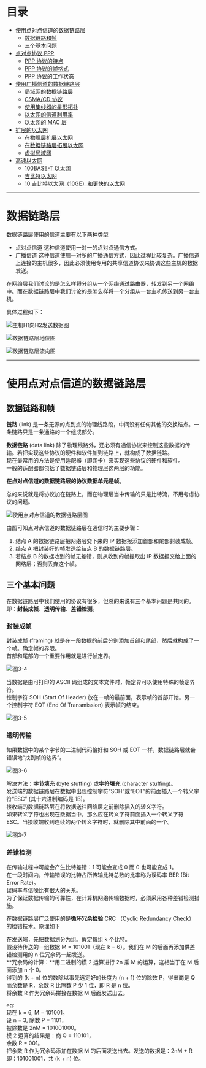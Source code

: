 # 目录

- [使用点对点信道的数据链路层](#3.1)  
    - [数据链路和帧](#3.1.1)
    - [三个基本问题](#3.1.2)
- [点对点协议 PPP](#3.2)
    - [PPP 协议的特点](#3.2.1)
    - [PPP 协议的帧格式](#3.2.2)
    - [PPP 协议的工作状态](#3.2.3)
- [使用广播信道的数据链路层](#3.3)
    - [局域网的数据链路层](#3.3.1)
    - [CSMA/CD 协议](#3.3.2)
    - [使用集线器的星形拓扑](#3.3.3)
    - [以太网的信道利用率](#3.3.4)
    - [以太网的 MAC 层](#3.3.5)
- [扩展的以太网](#3.4)
    - [在物理层扩展以太网](#3.4.1)
    - [在数据链路层拓展以太网](#3.4.2)
    - [虚拟局域网](#3.4.3)
- [高速以太网](#3.5)
    - [100BASE-T 以太网](#3.5.1)
    - [吉比特以太网](#3.5.2)
    - [10 吉比特以太网（10GE）和更快的以太网](#3.5.3)
  
---  

# 数据链路层

数据链路层使用的信道主要有以下两种类型  

- 点对点信道
    这种信道使用一对一的点对点通信方式。  
- 广播信道
    这种信道使用一对多的广播通信方式，因此过程比较复杂。广播信道上连接的主机很多，因此必须使用专用的共享信道协议来协调这些主机的数据发送。

在网络层我们讨论的是怎么样将分组从一个网络通过路由器，转发到另一个网络中。而在数据链路层中我们讨论的是怎么样将一个分组从一台主机传送到另一台主机。  

具体过程如下：  

![主机H1向H2发送数据图](../public/network/datalink1.png)  

![数据链路层地位图](../public/network/datalink2.png)  

![数据链路层流向图](../public/network/datalink3.png)  

---

# <span id="3.1">使用点对点信道的数据链路层

## <span id="3.1.1"> 数据链路和帧

**链路** (link) 是一条无源的点到点的物理线路段，中间没有任何其他的交换结点。一条链路只是一条通路的一个组成部分。  

**数据链路** (data link) 除了物理线路外，还必须有通信协议来控制这些数据的传输。若把实现这些协议的硬件和软件加到链路上，就构成了数据链路。  
现在最常用的方法是使用适配器（即网卡）来实现这些协议的硬件和软件。  
一般的适配器都包括了数据链路层和物理层这两层的功能。  

**在点对点信道的数据链路层的协议数据单元是帧。**    

总的来说就是将协议加在链路上，而在物理层当中传输的只是比特流，不用考虑协议的问题。  

![使用点对点信道的数据链路层图](../public/network/point.png)  

由图可知点对点信道的数据链路层在通信时的主要步骤：  

1. 结点 A 的数据链路层把网络层交下来的 IP 数据报添加首部和尾部封装成帧。  
2. 结点 A 把封装好的帧发送给结点 B 的数据链路层。  
3. 若结点 B 的数据收到的帧无差错，则从收到的帧提取出 IP 数据报交给上面的网络层；否则丢弃这个帧。 

## <span id="3.1.2">三个基本问题

在数据链路层中我们使用的协议有很多，但总的来说有三个基本问题是共同的。即：**封装成帧**、**透明传输**、**差错检测**。  

### 封装成帧

封装成帧 (framing) 就是在一段数据的前后分别添加首部和尾部，然后就构成了一个帧。确定帧的界限。  
首部和尾部的一个重要作用就是进行帧定界。  

![图3-4](../public/network/3-4.png)

当数据是由可打印的 ASCII 码组成的文本文件时，帧定界可以使用特殊的帧定界符。  
控制字符 SOH (Start Of Header) 放在一帧的最前面，表示帧的首部开始。另一个控制字符 EOT (End Of Transmission) 表示帧的结束。  

![图3-5](../public/network/3-5.png)  

### 透明传输

如果数据中的某个字节的二进制代码恰好和 SOH 或 EOT 一样，数据链路层就会错误地“找到帧的边界”。  

![图3-6](../public/network/3-6.png)  

解决方法：**字节填充** (byte stuffing) 或**字符填充** (character stuffing)。  
发送端的数据链路层在数据中出现控制字符“SOH”或“EOT”的前面插入一个转义字符“ESC” (其十六进制编码是 1B)。  
接收端的数据链路层在将数据送往网络层之前删除插入的转义字符。  
如果转义字符也出现在数据当中，那么应在转义字符前面插入一个转义字符 ESC。当接收端收到连续的两个转义字符时，就删除其中前面的一个。  

![图3-7](../public/network/3-7.png)

### 差错检测

在传输过程中可能会产生比特差错：1 可能会变成 0 而 0 也可能变成 1。  
在一段时间内，传输错误的比特占所传输比特总数的比率称为误码率 BER (Bit Error Rate)。  
误码率与信噪比有很大的关系。  
为了保证数据传输的可靠性，在计算机网络传输数据时，必须采用各种差错检测措施。  

在数据链路层广泛使用的是**循环冗余检验** CRC （Cyclic Redundancy Check）的检错技术。原理如下  

在发送端，先把数据划分为组。假定每组 k 个比特。  
假设待传送的一组数据 M = 101001（现在 k = 6）。我们在 M 的后面再添加供差错检测用的 n 位冗余码一起发送。  
**冗余码的计算：**用二进制的模 2 运算进行 2n 乘 M 的运算，这相当于在 M 后面添加 n 个 0。  
得到的 (k + n) 位的数除以事先选定好的长度为 (n + 1) 位的除数 P，得出商是 Q 而余数是 R，余数 R 比除数 P 少 1 位，即 R 是 n 位。  
将余数 R 作为冗余码拼接在数据 M 后面发送出去。  

eg:   
现在 k = 6, M = 101001。  
设 n = 3, 除数 P = 1101，  
被除数是 2nM = 101001000。   
模 2 运算的结果是：商 Q = 110101，  
           余数 R = 001。  
把余数 R 作为冗余码添加在数据 M 的后面发送出去。发送的数据是：2nM + R   
   即：101001001，共 (k + n) 位。 




